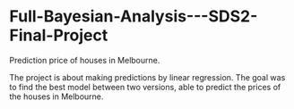 # Full-Bayesian-Analysis---SDS2-Final-Project
Prediction price of houses in Melbourne. 


The project is about making predictions by linear regression. The goal was to find the best model between two versions, able to predict the prices of the houses in Melbourne. 
